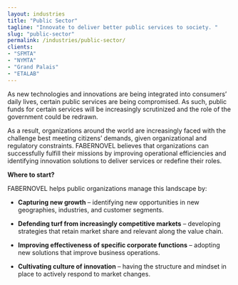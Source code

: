 ```yaml
---
layout: industries
title: "Public Sector"
tagline: "Innovate to deliver better public services to society. "
slug: "public-sector"
permalink: /industries/public-sector/
clients: 
- "SFMTA"
- "NYMTA"
- "Grand Palais"
- "ETALAB"
---
```


As new technologies and innovations are being integrated into consumers’ daily lives, certain public services are being compromised. As such, public funds for certain services will be increasingly scrutinized and the role of the government could be redrawn. 

As a result, organizations around the world are increasingly faced with the challenge best meeting citizens’ demands, given organizational and regulatory constraints.  FABERNOVEL believes that organizations can successfully fulfill their missions by improving operational efficiencies and identifying innovation solutions to deliver services or redefine their roles. 


**Where to start?**

FABERNOVEL helps public organizations manage this landscape by: 

-	**Capturing new growth** – identifying new opportunities in new geographies, industries, and customer segments. 

-	**Defending turf from increasingly competitive markets** – developing strategies that retain market share and relevant along the value chain. 

-	**Improving effectiveness of specific corporate functions** – adopting new solutions that improve business operations.

-	**Cultivating culture of innovation** – having the structure and mindset in place to actively respond to market changes. 
